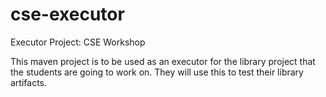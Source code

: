# cse-executor

Executor Project: CSE Workshop

This maven project is to be used as an executor for the library project that the students are going to work on. They will use this to test their library artifacts.
